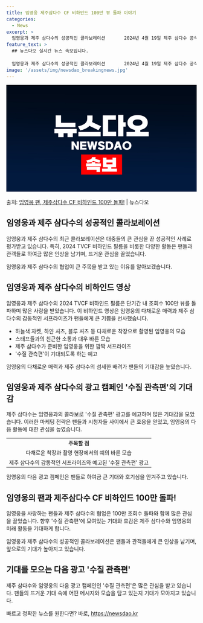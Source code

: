 ```yaml
---
title: 임영웅 제주삼다수 CF 비하인드 100만 뷰 돌파 이야기
categories:
  - News
excerpt: >
  임영웅과 제주 삼다수의 성공적인 콜라보레이션       2024년 4월 19일 제주 삼다수 공식 유튜브 채널…
feature_text: >
  ## 뉴스다오 실시간 뉴스 속보입니다.

  임영웅과 제주 삼다수의 성공적인 콜라보레이션       2024년 4월 19일 제주 삼다수 공식 유튜브 채널…
image: '/assets/img/newsdao_breakingnews.jpg'
---
```


![뉴스다오 속보](/assets/img/newsdao_breakingnews.jpg)

<p>출처: <a href="https://newsdao.kr/4654" rel="dofollow">임영웅 팬, 제주삼다수 CF 비하인드 100만 돌파!</a> | 뉴스다오</p>

<h2 data-ke-size="size26">임영웅과 제주 삼다수의 성공적인 콜라보레이션</h2>
임영웅과 제주 삼다수의 최근 콜라보레이션은 대중들의 큰 관심을 끈 성공적인 사례로 평가받고 있습니다. 특히, 2024 TVCF 비하인드 필름을 비롯한 다양한 활동은 팬들과 관객들로 하여금 많은 인상을 남기며, 뜨거운 관심을 끌었습니다.

<p data-ke-size="size16">임영웅과 제주 삼다수의 협업이 큰 주목을 받고 있는 이유를 알아보겠습니다.</p>

<h2 data-ke-size="size26">임영웅과 제주 삼다수의 비하인드 영상</h2>
임영웅과 제주 삼다수의 2024 TVCF 비하인드 필름은 단기간 내 조회수 100만 뷰를 돌파하며 많은 사랑을 받았습니다. 이 비하인드 영상은 임영웅의 다채로운 매력과 제주 삼다수의 감동적인 서프라이즈가 팬들에게 큰 기쁨을 선사했습니다.

<ul>
  <li>하늘색 자켓, 하얀 셔츠, 블루 셔츠 등 다채로운 착장으로 촬영된 임영웅의 모습</li>
  <li>스태프들과의 친근한 소통과 대우 바른 모습</li>
  <li>제주 삼다수가 준비한 임영웅을 위한 깜짝 서프라이즈</li>
  <li>'수질 관측편'이 기대되도록 하는 예고</li>
</ul>

<p data-ke-size="size16">임영웅의 다채로운 매력과 제주 삼다수의 섬세한 배려가 팬들의 기대감을 높였습니다.</p>

<h2 data-ke-size="size26">임영웅과 제주 삼다수의 광고 캠페인 '수질 관측편'의 기대감</h2>
제주 삼다수는 임영웅과의 콜라보로 '수질 관측편' 광고를 예고하며 많은 기대감을 모았습니다. 이러한 마케팅 전략은 팬들과 시청자들 사이에서 큰 호응을 얻었고, 임영웅의 다음 활동에 대한 관심을 높였습니다.

<table>
  <tr>
    <td style="text-align: center; height: 17px;"><b>주목할 점</b></td>
  </tr>
  <tr>
    <td style="text-align: center; height: 17px;">다채로운 착장과 촬영 현장에서의 예의 바른 모습</td>
  </tr>
  <tr>
    <td style="text-align: center; height: 17px;">제주 삼다수의 감동적인 서프라이즈와 예고된 '수질 관측편' 광고</td>
  </tr>
</table>

<p data-ke-size="size16">임영웅의 다음 광고 캠페인은 팬들로 하여금 큰 기대와 호기심을 안겨주고 있습니다.</p>

<h2 data-ke-size="size26">임영웅의 팬과 제주삼다수 CF 비하인드 100만 돌파!</h2>
임영웅을 사랑하는 팬들과 제주 삼다수의 협업은 100만 조회수 돌파와 함께 많은 관심을 끌었습니다. 향후 '수질 관측편'에 모여있는 기대와 호감은 제주 삼다수와 임영웅의 미래 활동을 기대하게 합니다.

<p data-ke-size="size16">임영웅과 제주 삼다수의 성공적인 콜라보레이션은 팬들과 관객들에게 큰 인상을 남기며, 앞으로의 기대가 높아지고 있습니다.</p>

<h2 data-ke-size="size26">기대를 모으는 다음 광고 '수질 관측편'</h2>
제주 삼다수와 임영웅의 다음 광고 캠페인인 '수질 관측편'은 많은 관심을 받고 있습니다. 팬들의 뜨거운 기대 속에 어떤 메시지와 모습을 담고 있는지 기대가 모아지고 있습니다.
 

빠르고 정확한 뉴스를 원한다면? 바로, <a href="https://newsdao.kr" rel="dofollow">https://newsdao.kr</a>


    
